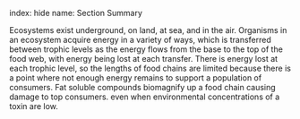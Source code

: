 index: hide
name: Section Summary

Ecosystems exist underground, on land, at sea, and in the air. Organisms in an ecosystem acquire energy in a variety of ways, which is transferred between trophic levels as the energy flows from the base to the top of the food web, with energy being lost at each transfer. There is energy lost at each trophic level, so the lengths of food chains are limited because there is a point where not enough energy remains to support a population of consumers. Fat soluble compounds biomagnify up a food chain causing damage to top consumers. even when environmental concentrations of a toxin are low.
